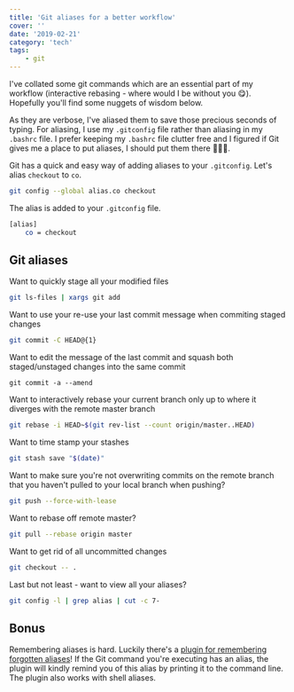 ```yaml
---
title: 'Git aliases for a better workflow'
cover: ''
date: '2019-02-21'
category: 'tech'
tags:
    - git
---
```


I've collated some git commands which are an essential part of my workflow (interactive rebasing - where would I be without you 😋). Hopefully you'll find some nuggets of wisdom below.

As they are verbose, I've aliased them to save those precious seconds of typing. For aliasing, I use my `.gitconfig` file rather than aliasing in my `.bashrc` file. I prefer keeping my `.bashrc` file clutter free and I figured if Git gives me a place to put aliases, I should put them there 🤷🏻‍♂️.

Git has a quick and easy way of adding aliases to your `.gitconfig`.
Let's alias `checkout` to `co`.

```bash
git config --global alias.co checkout
```

The alias is added to your `.gitconfig` file.

```bash
[alias]
    co = checkout
```

## Git aliases

Want to quickly stage all your modified files

```bash
git ls-files | xargs git add
```

Want to use your re-use your last commit message when commiting staged changes

```bash
git commit -C HEAD@{1}
```

Want to edit the message of the last commit and squash both staged/unstaged changes into the same commit

```
git commit -a --amend
```

Want to interactively rebase your current branch only up to where it diverges with the remote master branch

```bash
git rebase -i HEAD~$(git rev-list --count origin/master..HEAD)
```

Want to time stamp your stashes

```bash
git stash save "$(date)"
```

Want to make sure you're not overwriting commits on the remote branch that you haven't pulled to your local branch when pushing? 

```bash
git push --force-with-lease
```

Want to rebase off remote master?

```bash
git pull --rebase origin master
```

Want to get rid of all uncommitted changes

```bash
git checkout -- .
```

Last but not least - 
want to view all your aliases?

```bash
git config -l | grep alias | cut -c 7-
```

## Bonus

Remembering aliases is hard. Luckily there's a [plugin for remembering forgotten aliases](https://github.com/djui/alias-tips)! If the Git command you're executing has an alias, the plugin will kindly remind you of this alias by printing it to the command line. The plugin also works with shell aliases.
